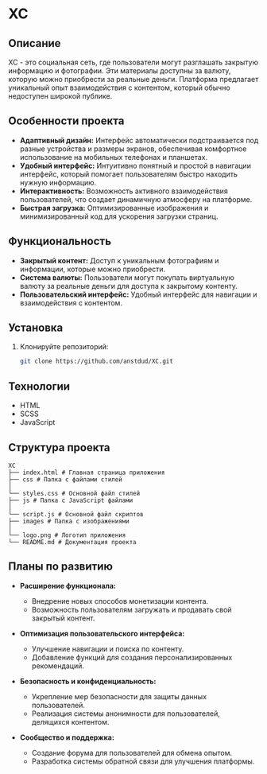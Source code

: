 # XC

## Описание

XC - это социальная сеть, где пользователи могут разглашать закрытую информацию и фотографии. Эти материалы доступны за валюту, которую можно приобрести за реальные деньги. Платформа предлагает уникальный опыт взаимодействия с контентом, который обычно недоступен широкой публике.

## Особенности проекта
- **Адаптивный дизайн:** Интерфейс автоматически подстраивается под разные устройства и размеры экранов, обеспечивая комфортное использование на мобильных телефонах и планшетах.
- **Удобный интерфейс:** Интуитивно понятный и простой в навигации интерфейс, который помогает пользователям быстро находить нужную информацию.
- **Интерактивность:** Возможность активного взаимодействия пользователей, что создает динамичную атмосферу на платформе.
- **Быстрая загрузка:** Оптимизированные изображения и минимизированный код для ускорения загрузки страниц.

## Функциональность

- **Закрытый контент:** Доступ к уникальным фотографиям и информации, которые можно приобрести.
- **Система валюты:** Пользователи могут покупать виртуальную валюту за реальные деньги для доступа к закрытому контенту.
- **Пользовательский интерфейс:** Удобный интерфейс для навигации и взаимодействия с контентом.

## Установка

1. Клонируйте репозиторий:
   ```bash
   git clone https://github.com/anstdud/XC.git

## Технологии

- HTML
- SCSS
- JavaScript

## Структура проекта
```
XC
├── index.html # Главная страница приложения 
├── css # Папка с файлами стилей 
│ 
└── styles.css # Основной файл стилей 
├── js # Папка с JavaScript файлами 
│ 
└── script.js # Основной файл скриптов 
├── images # Папка с изображениями 
│ 
└── logo.png # Логотип приложения 
└── README.md # Документация проекта
```

## Планы по развитию

- **Расширение функционала:**
  - Внедрение новых способов монетизации контента.
  - Возможность пользователям загружать и продавать свой закрытый контент.
  
- **Оптимизация пользовательского интерфейса:**
  - Улучшение навигации и поиска по контенту.
  - Добавление функций для создания персонализированных рекомендаций.

- **Безопасность и конфиденциальность:**
  - Укрепление мер безопасности для защиты данных пользователей.
  - Реализация системы анонимности для пользователей, делящихся контентом.

- **Сообщество и поддержка:**
  - Создание форума для пользователей для обмена опытом.
  - Разработка системы обратной связи для улучшения платформы.
